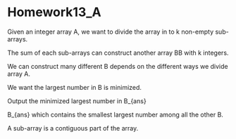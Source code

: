 # Homework13_A

Given an integer array A, we want to divide the array in to k non-empty sub-arrays.

The sum of each sub-arrays can construct another array BB with k integers.

We can construct many different B depends on the different ways we divide array A.

We want the largest number in B is minimized.

Output the minimized largest number in B_{ans}

B_{ans} which contains the smallest largest number among all the other B.

A sub-array is a contiguous part of the array.
